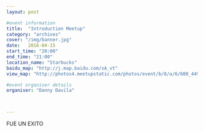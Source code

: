 ```yaml
---
layout: post

#event information
title:  "Introduction Meetup"
category: "archives"
cover: "/img/banner.jpg"
date:   2016-04-15
start_time: "20:00"
end_time: "21:00"
location_name: "Starbucks"
baidu_map: "http://j.map.baidu.com/sA_vt"
view_map: "http://photos4.meetupstatic.com/photos/event/b/8/a/6/600_449687270.jpeg"

#event organiser details
organiser: "Danny Davila"



---
```


FUE UN EXITO
